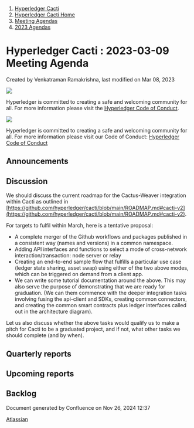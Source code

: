 1. [Hyperledger Cacti](index.html)
2. [Hyperledger Cacti Home](Hyperledger-Cacti-Home_20414469.html)
3. [Meeting Agendas](Meeting-Agendas_20414488.html)
4. [2023 Agendas](2023-Agendas_20415586.html)

# Hyperledger Cacti : 2023-03-09 Meeting Agenda

Created by Venkatraman Ramakrishna, last modified on Mar 08, 2023

![](https://wiki.hyperledger.org/download/attachments/2392771/welcome.png?version=2&modificationDate=1572450107000&api=v2)

Hyperledger is committed to creating a safe and welcoming community for all. For more information please visit the [Hyperledger Code of Conduct](https://lf-hyperledger.atlassian.net/wiki/spaces/HYP/pages/19595281/Hyperledger+Code+of+Conduct).

![](https://wiki.hyperledger.org/download/attachments/29034696/Antitrustnotice.png?version=1&modificationDate=1581695654000&api=v2)

Hyperledger is committed to creating a safe and welcoming community for all. For more information please visit our Code of Conduct: [Hyperledger Code of Conduct](https://lf-hyperledger.atlassian.net/wiki/spaces/HYP/pages/19595281/Hyperledger+Code+of+Conduct)

## Announcements

## Discussion

We should discuss the current roadmap for the Cactus-Weaver integration within Cacti as outlined in [https://github.com/hyperledger/cacti/blob/main/ROADMAP.md#cacti-v2](https://github.com/hyperledger/cacti/blob/main/ROADMAP.md#cacti-v2).

For targets to fulfil within March, here is a tentative proposal:

- A complete merger of the Github workflows and packages published in a consistent way (names and versions) in a common namespace.
- Adding API interfaces and functions to select a mode of cross-network interaction/transaction: node server or relay
- Creating an end-to-end sample flow that fulfills a particular use case (ledger state sharing, asset swap) using either of the two above modes, which can be triggered on demand from a client app.
- We can write some tutorial documentation around the above. This may also serve the purpose of demonstrating that we are ready for graduation. (We can them commence with the deeper integration tasks involving fusing the api-client and SDKs, creating common connectors, and creating the common smart contracts plus ledger interfaces called out in the architecture diagram).

Let us also discuss whether the above tasks would qualify us to make a pitch for Cacti to be a graduated project, and if not, what other tasks we should complete (and by when). 

## Quarterly reports

## Upcoming reports

## Backlog

Document generated by Confluence on Nov 26, 2024 12:37

[Atlassian](http://www.atlassian.com/)
